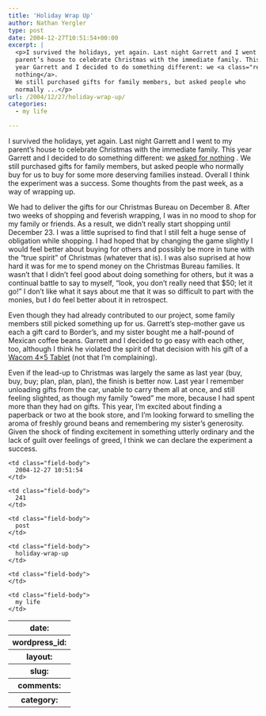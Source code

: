 ```yaml
---
title: 'Holiday Wrap Up'
author: Nathan Yergler
type: post
date: 2004-12-27T10:51:54+00:00
excerpt: |
  <p>I survived the holidays, yet again. Last night Garrett and I went to my
  parent’s house to celebrate Christmas with the immediate family. This
  year Garrett and I decided to do something different: we <a class="reference external" href="http://yergler.net/blog/archives/2004/10/31/the-holiday-already">asked for
  nothing</a>.
  We still purchased gifts for family members, but asked people who
  normally ...</p>
url: /2004/12/27/holiday-wrap-up/
categories:
  - my life

---
```

I survived the holidays, yet again. Last night Garrett and I went to my parent’s house to celebrate Christmas with the immediate family. This year Garrett and I decided to do something different: we [asked for nothing][1] . We still purchased gifts for family members, but asked people who normally buy for us to buy for some more deserving families instead. Overall I think the experiment was a success. Some thoughts from the past week, as a way of wrapping up.

We had to deliver the gifts for our Christmas Bureau on December 8. After two weeks of shopping and feverish wrapping, I was in no mood to shop for my family or friends. As a result, we didn’t really start shopping until December 23. I was a little suprised to find that I still felt a huge sense of obligation while shopping. I had hoped that by changing the game slightly I would feel better about buying for others and possibly be more in tune with the “true spirit” of Christmas (whatever that is). I was also suprised at how hard it was for me to spend money on the Christmas Bureau families. It wasn’t that I didn’t feel good about doing something for others, but it was a continual battle to say to myself, “look, you don’t really need that $50; let it go!” I don’t like what it says about me that it was so difficult to part with the monies, but I do feel better about it in retrospect.

Even though they had already contributed to our project, some family members still picked something up for us. Garrett’s step-mother gave us each a gift card to Border’s, and my sister bought me a half-pound of Mexican coffee beans. Garrett and I decided to go easy with each other, too, although I think he violated the spirit of that decision with his gift of a [Wacom 4×5 Tablet][2]  (not that I’m complaining).

Even if the lead-up to Christmas was largely the same as last year (buy, buy, buy; plan, plan, plan), the finish is better now. Last year I remember unloading gifts from the car, unable to carry them all at once, and still feeling slighted, as though my family “owed” me more, because I had spent more than they had on gifts. This year, I’m excited about finding a paperback or two at the book store, and I’m looking forward to smelling the aroma of freshly ground beans and remembering my sister’s generosity. Given the shock of finding excitement in something utterly ordinary and the lack of guilt over feelings of greed, I think we can declare the experiment a success.

<table class="docutils field-list" frame="void" rules="none">
  <col class="field-name" /> <col class="field-body" /> <tr class="field">
    <th class="field-name">
      date:
    </th>

    <td class="field-body">
      2004-12-27 10:51:54
    </td>
  </tr>

  <tr class="field">
    <th class="field-name">
      wordpress_id:
    </th>

    <td class="field-body">
      241
    </td>
  </tr>

  <tr class="field">
    <th class="field-name">
      layout:
    </th>

    <td class="field-body">
      post
    </td>
  </tr>

  <tr class="field">
    <th class="field-name">
      slug:
    </th>

    <td class="field-body">
      holiday-wrap-up
    </td>
  </tr>

  <tr class="field">
    <th class="field-name">
      comments:
    </th>

    <td class="field-body">
    </td>
  </tr>

  <tr class="field">
    <th class="field-name">
      category:
    </th>

    <td class="field-body">
      my life
    </td>
  </tr>
</table>

 [1]: http://yergler.net/blog/archives/2004/10/31/the-holiday-already
 [2]: http://www.wacom.com/productinfo/4x5.cfm